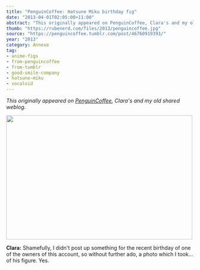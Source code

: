 ```yaml
---
title: "PenguinCoffee: Hatsune Miku birthday fig"
date: "2013-04-01T02:05:00+11:00"
abstract: "This originally appeared on PenguinCoffee, Clara's and my old shared weblog."
thumb: "https://rubenerd.com/files/2013/penguincoffee.jpg"
source: "https://penguincoffee.tumblr.com/post/46760919393/"
year: "2013"
category: Annexe
tag:
- anime-figs
- from-penguincoffee
- from-tumblr
- good-smile-company
- hatsune-miku
- vocaloid
---
```

*This originally appeared on [PenguinCoffee](https://rubenerd.com/tag/from-penguincoffee/), Clara's and my old shared weblog.*

<img src="https://rubenerd.com/files/museum/penguincoffee-46760919393@1x.jpg" alt="" style="width:500px; height:333px;" srcset="https://rubenerd.com/files/museum/penguincoffee-46760919393@1x.jpg 1x, https://rubenerd.com/files/museum/penguincoffee-46760919393@2x.jpg 2x" />

**Clara:** Shamefully, I didn't post up something for the recent birthday of one of the owners of this account, so without further ado, a photo which I took... of his figure. Yes.

